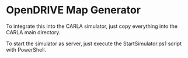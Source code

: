 # OpenDRIVE Map Generator

To integrate this into the CARLA simulator, just copy everything into the CARLA main directory.

To start the simulator as server, just execute the StartSimulator.ps1 script with PowerShell.